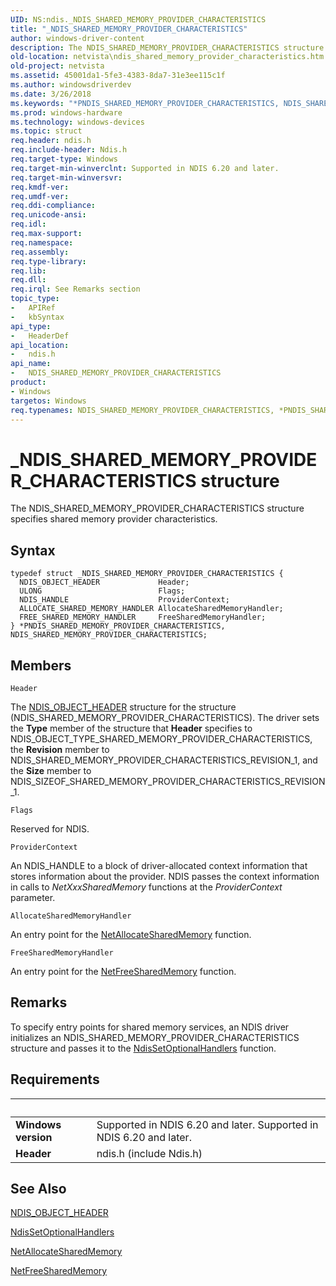 ```yaml
---
UID: NS:ndis._NDIS_SHARED_MEMORY_PROVIDER_CHARACTERISTICS
title: "_NDIS_SHARED_MEMORY_PROVIDER_CHARACTERISTICS"
author: windows-driver-content
description: The NDIS_SHARED_MEMORY_PROVIDER_CHARACTERISTICS structure specifies shared memory provider characteristics.
old-location: netvista\ndis_shared_memory_provider_characteristics.htm
old-project: netvista
ms.assetid: 45001da1-5fe3-4383-8da7-31e3ee115c1f
ms.author: windowsdriverdev
ms.date: 3/26/2018
ms.keywords: "*PNDIS_SHARED_MEMORY_PROVIDER_CHARACTERISTICS, NDIS_SHARED_MEMORY_PROVIDER_CHARACTERISTICS, NDIS_SHARED_MEMORY_PROVIDER_CHARACTERISTICS structure [Network Drivers Starting with Windows Vista], PNDIS_SHARED_MEMORY_PROVIDER_CHARACTERISTICS, PNDIS_SHARED_MEMORY_PROVIDER_CHARACTERISTICS structure pointer [Network Drivers Starting with Windows Vista], _NDIS_SHARED_MEMORY_PROVIDER_CHARACTERISTICS, ndis/NDIS_SHARED_MEMORY_PROVIDER_CHARACTERISTICS, ndis/PNDIS_SHARED_MEMORY_PROVIDER_CHARACTERISTICS, ndis_shared_memory_ref_0cb54ab1-d469-4fa0-833a-eb17e1441e76.xml, netvista.ndis_shared_memory_provider_characteristics"
ms.prod: windows-hardware
ms.technology: windows-devices
ms.topic: struct
req.header: ndis.h
req.include-header: Ndis.h
req.target-type: Windows
req.target-min-winverclnt: Supported in NDIS 6.20 and later.
req.target-min-winversvr: 
req.kmdf-ver: 
req.umdf-ver: 
req.ddi-compliance: 
req.unicode-ansi: 
req.idl: 
req.max-support: 
req.namespace: 
req.assembly: 
req.type-library: 
req.lib: 
req.dll: 
req.irql: See Remarks section
topic_type:
-	APIRef
-	kbSyntax
api_type:
-	HeaderDef
api_location:
-	ndis.h
api_name:
-	NDIS_SHARED_MEMORY_PROVIDER_CHARACTERISTICS
product:
- Windows
targetos: Windows
req.typenames: NDIS_SHARED_MEMORY_PROVIDER_CHARACTERISTICS, *PNDIS_SHARED_MEMORY_PROVIDER_CHARACTERISTICS
---
```


# _NDIS_SHARED_MEMORY_PROVIDER_CHARACTERISTICS structure
The NDIS_SHARED_MEMORY_PROVIDER_CHARACTERISTICS structure specifies shared memory provider
  characteristics.

## Syntax
```
typedef struct _NDIS_SHARED_MEMORY_PROVIDER_CHARACTERISTICS {
  NDIS_OBJECT_HEADER             Header;
  ULONG                          Flags;
  NDIS_HANDLE                    ProviderContext;
  ALLOCATE_SHARED_MEMORY_HANDLER AllocateSharedMemoryHandler;
  FREE_SHARED_MEMORY_HANDLER     FreeSharedMemoryHandler;
} *PNDIS_SHARED_MEMORY_PROVIDER_CHARACTERISTICS, NDIS_SHARED_MEMORY_PROVIDER_CHARACTERISTICS;
```

## Members


`Header`

The 
     <a href="https://msdn.microsoft.com/library/windows/hardware/ff566588">NDIS_OBJECT_HEADER</a> structure for the
     structure (NDIS_SHARED_MEMORY_PROVIDER_CHARACTERISTICS). The driver sets the 
     <b>Type</b> member of the structure that 
     <b>Header</b> specifies to NDIS_OBJECT_TYPE_SHARED_MEMORY_PROVIDER_CHARACTERISTICS, the 
     <b>Revision</b> member to NDIS_SHARED_MEMORY_PROVIDER_CHARACTERISTICS_REVISION_1, and the 
     <b>Size</b> member to NDIS_SIZEOF_SHARED_MEMORY_PROVIDER_CHARACTERISTICS_REVISION_1.

`Flags`

Reserved for NDIS.

`ProviderContext`

An NDIS_HANDLE to a block of driver-allocated context information that stores information about
     the provider. NDIS passes the context information in calls to 
     <i>NetXxxSharedMemory</i> functions at the 
     <i>ProviderContext</i> parameter.

`AllocateSharedMemoryHandler`

An entry point for the 
     <a href="https://msdn.microsoft.com/d85b4f28-707b-4525-afd8-83e1ceb2674e">
     NetAllocateSharedMemory</a> function.

`FreeSharedMemoryHandler`

An entry point for the 
     <a href="https://msdn.microsoft.com/fdc3dfe7-6980-493d-ad41-aed501db3a6b">NetFreeSharedMemory</a> function.

## Remarks
To specify entry points for shared memory services, an NDIS driver initializes an
    NDIS_SHARED_MEMORY_PROVIDER_CHARACTERISTICS structure and passes it to the 
    <a href="https://msdn.microsoft.com/97649f4f-942a-47fc-a541-6f160c8b4eb4">
    NdisSetOptionalHandlers</a> function.

## Requirements
| &nbsp; | &nbsp; |
| ---- |:---- |
| **Windows version** | Supported in NDIS 6.20 and later. Supported in NDIS 6.20 and later. |
| **Header** | ndis.h (include Ndis.h) |

## See Also

<a href="https://msdn.microsoft.com/library/windows/hardware/ff566588">NDIS_OBJECT_HEADER</a>



<a href="https://msdn.microsoft.com/library/windows/hardware/ff564550">NdisSetOptionalHandlers</a>



<a href="https://msdn.microsoft.com/d85b4f28-707b-4525-afd8-83e1ceb2674e">NetAllocateSharedMemory</a>



<a href="https://msdn.microsoft.com/fdc3dfe7-6980-493d-ad41-aed501db3a6b">NetFreeSharedMemory</a>